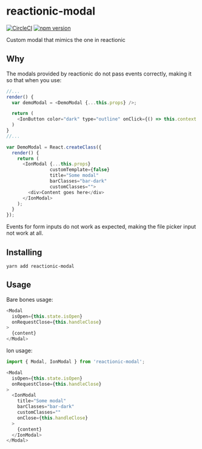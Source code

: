 # reactionic-modal

[![CircleCI](https://circleci.com/gh/MemosaApp/reactionic-modal.svg?style=svg)](https://circleci.com/gh/MemosaApp/reactionic-modal) [![npm version](https://badge.fury.io/js/reactionic-modal.svg)](https://badge.fury.io/js/reactionic-modal)

Custom modal that mimics the one in reactionic

## Why

The modals provided by reactionic do not pass events correctly, making it so that
when you use:

```js
//...
render() {
  var demoModal = <DemoModal {...this.props} />;

  return (
    <IonButton color="dark" type="outline" onClick={() => this.context.ionShowModal(demoModal)}>Show modal</IonButton>
  )
}
//...

var DemoModal = React.createClass({
  render() {
    return (
      <IonModal {...this.props}
                customTemplate={false}
                title="Some modal"
                barClasses="bar-dark"
                customClasses="">
        <div>Content goes here</div>
      </IonModal>
    );
  }
});
```

Events for form inputs do not work as expected, making the file picker input
not work at all.

## Installing

```
yarn add reactionic-modal
```

## Usage

Bare bones usage:

```js
<Modal
  isOpen={this.state.isOpen}
  onRequestClose={this.handleClose}
>
  {content}
</Modal>
```

Ion usage:

```js
import { Modal, IonModal } from 'reactionic-modal';

<Modal
  isOpen={this.state.isOpen}
  onRequestClose={this.handleClose}
>
  <IonModal
    title="Some modal"
    barClasses="bar-dark"
    customClasses=""
    onClose={this.handleClose}
  >
    {content}
  </IonModal>
</Modal>
```
